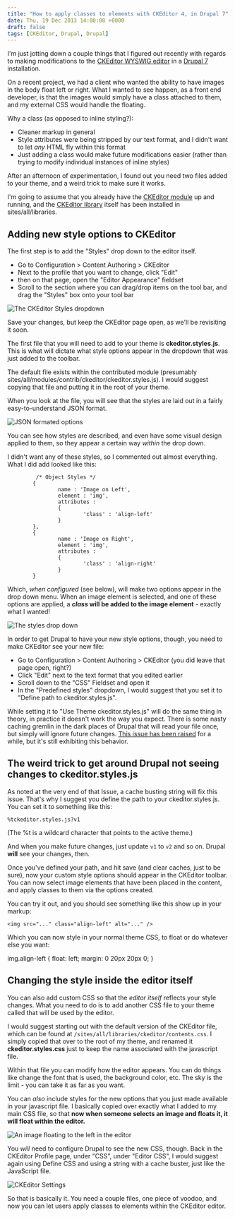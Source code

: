 ```yaml
---
title: "How to apply classes to elements with CKEditor 4, in Drupal 7"
date: Thu, 19 Dec 2013 14:00:08 +0000
draft: false
tags: [CKEditor, Drupal, Drupal]
---
```


I'm just jotting down a couple things that I figured out recently with regards to making modifications to the [CKEditor WYSWIG editor](https://drupal.org/project/ckeditor) in a [Drupal 7](https://drupal.org/) installation.

On a recent project, we had a client who wanted the ability to have images in the body float left or right. What I wanted to see happen, as a front end developer, is that the images would simply have a class attached to them, and my external CSS would handle the floating.

Why a class (as opposed to inline styling?):

- Cleaner markup in general
- Style attributes were being stripped by our text format, and I didn't want to let _any_ HTML fly within this format
- Just adding a class would make future modifications easier (rather than trying to modify individual instances of inline styles)

After an afternoon of experimentation, I found out you need two files added to your theme, and a weird trick to make sure it works.

<!--more-->

I'm going to assume that you already have the [CKEditor module](https://drupal.org/project/ckeditor) up and running, and the [CKEditor library](http://ckeditor.com/) itself has been installed in sites/all/libraries.

## Adding new style options to CKEditor

The first step is to add the "Styles" drop down to the editor itself.

- Go to Configuration > Content Authoring > CKEditor
- Next to the profile that you want to change, click "Edit"
- then on that page, open the "Editor Appearance" fieldset
- Scroll to the section where you can drag/drop items on the tool bar, and drag the "Styles" box onto your tool bar

![The CKEditor Styles dropdown](../images/Edit_the_CKEditor_profile___U_S__Education_Delivery_Institute-2.png)

Save your changes, but keep the CKEditor page open, as we'll be revisiting it soon.

The first file that you will need to add to your theme is **ckeditor.styles.js**. This is what will dictate what style options appear in the dropdown that was just added to the toolbar.

The default file exists within the contributed module (presumably sites/all/modules/contrib/ckeditor/ckeditor.styles.js). I would suggest copying that file and putting it in the root of your theme.

When you look at the file, you will see that the styles are laid out in a fairly easy-to-understand JSON format.

![JSON formated options](../images/ckeditor-styles-js-as-json.png)

You can see how styles are described, and even have some visual design applied to them, so they appear a certain way _within_ the drop down.

I didn't want any of these styles, so I commented out almost everything. What I did add looked like this:

             /* Object Styles */
            {
                    name : 'Image on Left',
                    element : 'img',
                    attributes :
                    {
                            'class' : 'align-left'
                    }
            },
            {
                    name : 'Image on Right',
                    element : 'img',
                    attributes :
                    {
                            'class' : 'align-right'
                    }
            }

Which, _when configured_ (see below), will make two options appear in the drop down menu. When an image element is selected, and one of these options are applied, a **_class_ will be added to the image element** - exactly what I wanted!

![The styles drop down](../images/dropdown.png)

In order to get Drupal to have your new style options, though, you need to make CKEditor see your new file:

- Go to Configuration > Content Authoring > CKEditor (you did leave that page open, right?)
- Click "Edit" next to the text format that you edited earlier
- Scroll down to the "CSS" Fieldset and open it
- In the "Predefined styles" dropdown, I would suggest that you set it to "Define path to ckeditor.styles.js".

While setting it to "Use Theme ckeditor.styles.js" will do the same thing in theory, in practice it doesn't work the way you expect. There is some nasty caching gremlin in the dark places of Drupal that will read your file once, but simply will ignore future changes. [This issue has been raised](https://drupal.org/node/1543970) for a while, but it's still exhibiting this behavior.

## The weird trick to get around Drupal not seeing changes to ckeditor.styles.js

As noted at the very end of that Issue, a cache busting string will fix this issue. That's why I suggest you define the path to your ckeditor.styles.js. You can set it to something like this:

    %tckeditor.styles.js?v1

(The %t is a wildcard character that points to the active theme.)

And when you make future changes, just update `v1` to `v2` and so on. Drupal **will** see your changes, then.

Once you've defined your path, and hit save (and clear caches, just to be sure), now your custom style options should appear in the CKEditor toolbar. You can now select image elements that have been placed in the content, and apply classes to them via the options created.

You can try it out, and you should see something like this show up in your markup:

    <img src="..." class="align-left" alt="..." />

Which you can now style in your normal theme CSS, to float or do whatever else you want:

img.align-left {
float: left;
margin: 0 20px 20px 0;
}

## Changing the style inside the editor itself

You can also add custom CSS so that the _editor itself_ reflects your style changes. What you need to do is to add another CSS file to your theme called that will be used by the editor.

I would suggest starting out with the default version of the CKEditor file, which can be found at `/sites/all/libraries/ckeditor/contents.css`. I simply copied that over to the root of my theme, and renamed it **ckeditor.styles.css** just to keep the name associated with the javascript file.

Within that file you can modify how the editor appears. You can do things like change the font that is used, the background color, etc. The sky is the limit - you can take it as far as you want.

You can _also_ include styles for the new options that you just made available in your javascript file. I basically copied over exactly what I added to my main CSS file, so that **now when someone selects an image and floats it, it will float within the editor.**

![An image floating to the left in the editor](../images/floating.png)

You _will_ need to configure Drupal to see the new CSS, though. Back in the CKEditor Profile page, under "CSS", under "Editor CSS", I would suggest again using Define CSS and using a string with a cache buster, just like the JavaScript file.

![CKEditor Settings](../images/settings.png)

So that is basically it. You need a couple files, one piece of voodoo, and now you can let users apply classes to elements within the CKEditor editor.
